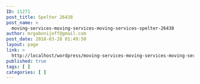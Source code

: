 ```yaml
---
ID: 11271
post_title: Spelter 26438
post_name: >
  moving-services-moving-services-moving-services-spelter-26438
author: mrgabonijeff@gmail.com
post_date: 2018-03-28 01:49:50
layout: page
link: >
  http://localhost/wordpress/moving-services-moving-services-moving-services-spelter-26438/
published: true
tags: [ ]
categories: [ ]
---
```


